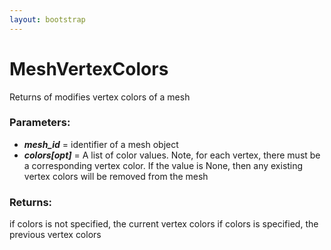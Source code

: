 ```yaml
---
layout: bootstrap
---
```


# MeshVertexColors

Returns of modifies vertex colors of a mesh
        

### Parameters:

- ***mesh_id*** = identifier of a mesh object
- ***colors[opt]*** = A list of color values. Note, for each vertex, there must
  be a corresponding vertex color. If the value is None, then any
  existing vertex colors will be removed from the mesh
        

### Returns:


if colors is not specified, the current vertex colors
if colors is specified, the previous vertex colors
        
